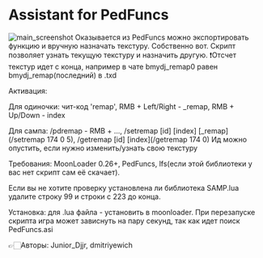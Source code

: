 # Assistant for PedFuncs
![main_screenshot](https://i.imgur.com/xH70lbm.jpg)
Оказывается из PedFuncs можно экспортировать функцию и вручную назначать текстуру. Собственно вот.
Скрипт позволяет узнать текущую текстуру и назначить другую.
❗Отcчет текстур идет с конца, например в чате bmydj_remap0 равен bmydj_remap(последний) в .txd

Активация:

Для одиночки: чит-код 'remap', RMB + Left/Right - _remap, RMB + Up/Down - index

Для сампа: /pdremap - RMB + ..., /setremap [id] [index] [_remap](/setremap 174 0 5), /getremap [id] [index](/getremap 174 0)
Ид можно опустить, если нужно изменить/узнать свою текстуру


Требования: MoonLoader 0.26+, PedFuncs, lfs(если этой библиотеки у вас нет скрипт сам её скачает).

Если вы не хотите проверку установлена ли библиотека SAMP.lua удалите строку 99 и строки с 223 до конца.

Установка: для .lua файла - установить в moonloader.
При перезапуске скрипта игра может зависнуть на пару секунд, так как идет поиск PedFuncs.asi

👉🏻Авторы: Junior_Djjr, dmitriyewich
